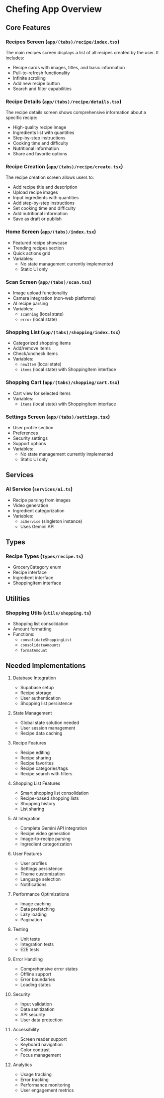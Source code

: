 # Chefing App Overview

## Core Features

### Recipes Screen (`app/(tabs)/recipe/index.tsx`)

The main recipes screen displays a list of all recipes created by the user. It includes:

- Recipe cards with images, titles, and basic information
- Pull-to-refresh functionality
- Infinite scrolling
- Add new recipe button
- Search and filter capabilities

### Recipe Details (`app/(tabs)/recipe/details.tsx`)

The recipe details screen shows comprehensive information about a specific recipe:

- High-quality recipe image
- Ingredients list with quantities
- Step-by-step instructions
- Cooking time and difficulty
- Nutritional information
- Share and favorite options

### Recipe Creation (`app/(tabs)/recipe/create.tsx`)

The recipe creation screen allows users to:

- Add recipe title and description
- Upload recipe images
- Input ingredients with quantities
- Add step-by-step instructions
- Set cooking time and difficulty
- Add nutritional information
- Save as draft or publish

### Home Screen (`app/(tabs)/index.tsx`)

- Featured recipe showcase
- Trending recipes section
- Quick actions grid
- Variables:
  - No state management currently implemented
  - Static UI only

### Scan Screen (`app/(tabs)/scan.tsx`)

- Image upload functionality
- Camera integration (non-web platforms)
- AI recipe parsing
- Variables:
  - `scanning` (local state)
  - `error` (local state)

### Shopping List (`app/(tabs)/shopping/index.tsx`)

- Categorized shopping items
- Add/remove items
- Check/uncheck items
- Variables:
  - `newItem` (local state)
  - `items` (local state) with ShoppingItem interface

### Shopping Cart (`app/(tabs)/shopping/cart.tsx`)

- Cart view for selected items
- Variables:
  - `items` (local state) with ShoppingItem interface

### Settings Screen (`app/(tabs)/settings.tsx`)

- User profile section
- Preferences
- Security settings
- Support options
- Variables:
  - No state management currently implemented
  - Static UI only

## Services

### AI Service (`services/ai.ts`)

- Recipe parsing from images
- Video generation
- Ingredient categorization
- Variables:
  - `aiService` (singleton instance)
  - Uses Gemini API

## Types

### Recipe Types (`types/recipe.ts`)

- GroceryCategory enum
- Recipe interface
- Ingredient interface
- ShoppingItem interface

## Utilities

### Shopping Utils (`utils/shopping.ts`)

- Shopping list consolidation
- Amount formatting
- Functions:
  - `consolidateShoppingList`
  - `consolidateAmounts`
  - `formatAmount`

## Needed Implementations

1. Database Integration

   - Supabase setup
   - Recipe storage
   - User authentication
   - Shopping list persistence

2. State Management

   - Global state solution needed
   - User session management
   - Recipe data caching

3. Recipe Features

   - Recipe editing
   - Recipe sharing
   - Recipe favorites
   - Recipe categories/tags
   - Recipe search with filters

4. Shopping List Features

   - Smart shopping list consolidation
   - Recipe-based shopping lists
   - Shopping history
   - List sharing

5. AI Integration

   - Complete Gemini API integration
   - Recipe video generation
   - Image-to-recipe parsing
   - Ingredient categorization

6. User Features

   - User profiles
   - Settings persistence
   - Theme customization
   - Language selection
   - Notifications

7. Performance Optimizations

   - Image caching
   - Data prefetching
   - Lazy loading
   - Pagination

8. Testing

   - Unit tests
   - Integration tests
   - E2E tests

9. Error Handling

   - Comprehensive error states
   - Offline support
   - Error boundaries
   - Loading states

10. Security

    - Input validation
    - Data sanitization
    - API security
    - User data protection

11. Accessibility

    - Screen reader support
    - Keyboard navigation
    - Color contrast
    - Focus management

12. Analytics
    - Usage tracking
    - Error tracking
    - Performance monitoring
    - User engagement metrics

